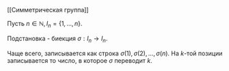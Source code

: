 [[Симметрическая группа]]

Пусть $n \in \mathbb{N}, I_n = \{1, \ldots, n\}$. 

Подстановка - биекция $\sigma : I_n \rightarrow I_n$. 

Чаще всего, записывается как строка $\sigma(1), \sigma(2), \ldots, \sigma(n)$. На $k$-той позиции записывается то число, в которое $\sigma$ переводит $k$. 